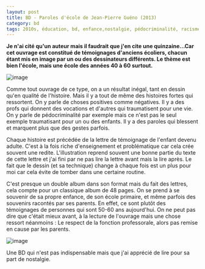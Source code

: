 ```yaml
---
layout: post
title: BD - Paroles d'école de Jean-Pierre Guéno (2013)
category: bd
tags: 2010s, éducation, bd, enfance,nostalgie, pédocriminalité, racisme
---
```

**Je n'ai cité qu'un auteur mais il faudrait que j'en cite une quinzaine...Car cet ouvrage est constitué de témoignages d'anciens écoliers, chacun étant mis en image par un ou des dessinateurs différents. Le thème est bien l'école, mais une école des années 40 à 60 surtout.**

![image](https://filedn.eu/llqi9IBxlYouGRXYG2xlROb/img/2019/paroledeceole2.jpg)

Comme tout ouvrage de ce type, on a un résultat inégal, tant en dessin qu'en qualité de l'histoire. Mais il y a tout de même des histoires fortes qui ressortent. On y parle de choses positives comme négatives. Il y a des profs qui donnent des vocations et d'autres qui traumatisent pour une vie. On y parle de pédocriminalité par exemple mais ce n'est pas le seul exemple traumatisant pour un ou des enfants. Il y a des paroles qui blessent et marquent plus que des gestes parfois.

Chaque histoire est précédée de la lettre de témoignage de l'enfant devenu adulte. C'est à la fois riche d'enseignement et problématique car cela crée souvent une redite. L'illustration reprend souvent une bonne partie du texte de cette lettre et j'ai fini par ne pas lire la lettre avant mais la lire après. Le fait que le dessin (et sa technique) change à chaque fois est un plus pour moi car cela évite de tomber dans une certaine routine.

C'est presque un double album dans son format mais du fait des lettres, cela compte pour un classique album de 48 pages. On se prend à se souvenir de sa propre enfance, de son école primaire, et même parfois des souvenirs racontés par ses parents. En effet, ce sont plutôt des témoignages de personnes qui sont 50-60 ans aujourd'hui. On ne peut pas dire que c'était mieux avant, à la lecture de l'ouvrage mais une chose ressort néanmoins : Le respect de la fonction professorale, alors pas remise en cause par les parents. 

![image](https://filedn.eu/llqi9IBxlYouGRXYG2xlROb/img/2019/paroledeceole.jpg)


Une BD qui n'est pas indispensable mais que j'ai apprécié de lire pour sa part de nostalgie. 
